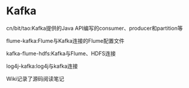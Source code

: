 # Kafka

cn/bit/tao:Kafka提供的Java API编写的consumer、producer和partition等

flume-kafka:Flume与Kafka连接的Flume配置文件

kafka-flume-hdfs:Kafka与Flume、HDFS连接

log4j-kafka:log4j与kafka连接

Wiki记录了源码阅读笔记
